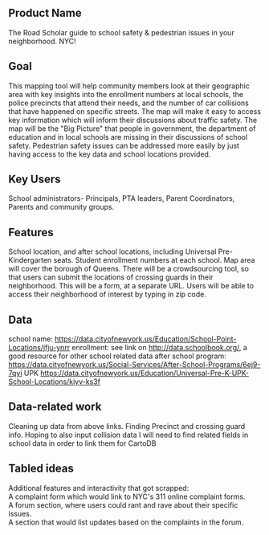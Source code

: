 ## Product Name

The Road Scholar guide to school safety & pedestrian issues in your neighborhood. NYC! 

## Goal

This mapping tool will help community members look at their geographic area with key insights into the enrollment numbers at local schools, the police precincts that attend their needs, and the number of car collisions that have happened on specific streets. The map will make it easy to access key information which will inform their discussions about traffic safety. The map will be the "Big Picture" that people in government, the department of education and in local schools are missing in their discussions of school safety. Pedestrian safety issues can be addressed more easily by just having access to the key data and school locations provided. 

## Key Users
School administrators- Principals, PTA leaders, Parent Coordinators, Parents and community groups. 



## Features
School location, and after school locations, including Universal Pre-Kindergarten seats.
Student enrollment numbers at each school. 
Map area will cover the borough of Queens.
There will be a crowdsourcing tool, so that users can submit the locations of crossing guards in their neighborhood. This will be a form, at a separate URL.
Users will be able to access their neighborhood of interest by typing in zip code. 


## Data

school name: https://data.cityofnewyork.us/Education/School-Point-Locations/jfju-ynrr
enrollment: see link on http://data.schoolbook.org/, a good resource for other school related data
after school program: https://data.cityofnewyork.us/Social-Services/After-School-Programs/6ej9-7qyi
UPK https://data.cityofnewyork.us/Education/Universal-Pre-K-UPK-School-Locations/kiyv-ks3f


## Data-related work

Cleaning up data from above links. 
Finding Precinct and crossing guard info. 
Hoping to also input collision data
I will need to find related fields in school data in order to link them for CartoDB 

## Tabled ideas
Additional features and interactivity that got scrapped:           
A complaint form which would link to NYC's 311 online complaint forms.            
A forum section, where users could rant and rave about their specific issues.                
A section that would list updates based on the complaints in the forum.            